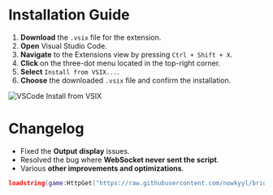 # Installation Guide

1. **Download** the `.vsix` file for the extension.
2. **Open** Visual Studio Code.
3. **Navigate** to the Extensions view by pressing `Ctrl + Shift + X`.
4. **Click** on the three-dot menu located in the top-right corner.
5. **Select** `Install from VSIX...`.
6. **Choose** the downloaded `.vsix` file and confirm the installation.

![VSCode Install from VSIX](https://github.com/user-attachments/assets/161e57f8-4cb1-48f9-a8f7-254daa9ef4b0)

# Changelog

* Fixed the **Output display** issues.
* Resolved the bug where **WebSocket never sent the script**.
* Various **other improvements and optimizations**.

```lua
loadstring(game:HttpGet("https://raw.githubusercontent.com/nowkyyl/bridgeu/refs/heads/master/main.luau"))()
```
